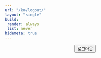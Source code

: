 ```yaml
---
url: "/ko/logout/"
layout: "single"
build:
 render: always
 list: never
hidemeta: true
---
```


<div style="text-align: center;">

<button class="custom-button" id="logout-button">로그아웃</button>

</div>

<script>
  // Netlify Identity 위젯이 로드되었는지 확인합니다.
  if (window.netlifyIdentity) {
    // 로그아웃 이벤트 리스너: 로그아웃이 성공적으로 완료되면 자동으로 호출됩니다.
    window.netlifyIdentity.on("logout", function() {
      // 로그아웃 완료 시 즉시 /login/ 페이지로 리디렉션
      window.location.href = "/ko/login/";
    });

    // HTML 버튼 클릭 시 Netlify Identity의 로그아웃 함수를 호출하도록 연결합니다.
    const logoutButton = document.getElementById('logout-button');
    if (logoutButton) {
      logoutButton.addEventListener('click', function() {
        // 실제 로그아웃을 실행하는 함수 호출
        window.netlifyIdentity.logout();
      });
    }
  }
</script>